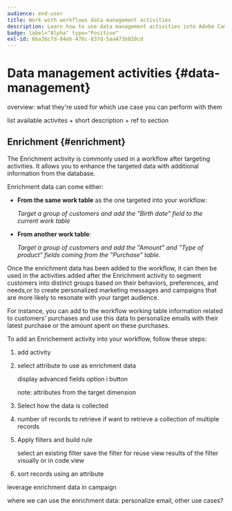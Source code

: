 ```yaml
---
audience: end-user
title: Work with workflows data management activities
description: Learn how to use data management activities into Adobe Campaign Web workflows
badge: label="Alpha" type="Positive"
exl-id: 6ba3bcfd-84eb-476c-837d-5aa473b820cd
---
```

# Data management activities {#data-management}

overview: what they're used for
which use case you can perform with them

list available activites + short description + ref to section

## Enrichment {#enrichment}

The Enrichment activity is commonly used in a workflow after targeting activities. It allows you to enhance the targeted data with additional information from the database.

Enrichment data can come either:

* **From the same work table** as the one targeted into your workflow:

    *Target a group of customers and add the "Birth date" field to the current work table*

* **From another work table**:

    *Target a group of customers and add the "Amount" and "Type of product" fields coming from the "Purchase" table*.

Once the enrichment data has been added to the workflow, it can then be used in the activities added after the Enrichment activity to segment customers into distinct groups based on their behaviors, preferences, and needs,or to create personalized marketing messages and campaigns that are more likely to resonate with your target audience.

For instance, you can add to the workflow working table information related to customers' purchases and use this data to personalize emails with their latest purchase or the amount spent on these purchases.

To add an Enrichement activity into your workflow, follow these steps:

1. add activity
1. select attribute to use as enrichment data

    display advanced fields option
    i button

    note: attributes from the target dimension

1. Select how the data is collected
1. number of records to retrieve if want to retrieve a collection of multiple records
1. Apply filters and build rule

    select an existing filter
    save the filter for reuse
    view results of the filter visually or in code view

1. sort records using an attribute

leverage enrichment data in campaign

where we can use the enrichment data: personalize email, other use cases?
